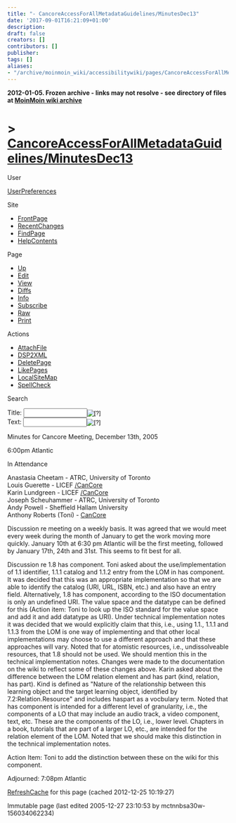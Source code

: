 ```yaml
---
title: "- CancoreAccessForAllMetadataGuidelines/MinutesDec13"
date: '2017-09-01T16:21:09+01:00'
description: 
draft: false
creators: []
contributors: []
publisher: 
tags: []
aliases:
- "/archive/moinmoin_wiki/accessibilitywiki/pages/CancoreAccessForAllMetadataGuidelines_2fMinutesDec13.html"
---
```


**2012-01-05. Frozen archive - links may not resolve - see directory of files at [MoinMoin wiki archive](/moinmoin-wiki-archive/)**

# > [CancoreAccessForAllMetadataGuidelines/MinutesDec13](http://dublincore.org/accessibilitywiki/CancoreAccessForAllMetadataGuidelines_2fMinutesDec13?action=fullsearch&value=%2FMinutesDec13&literal=1&case=1&context=40 "Click here to do a full-text search for this title")

User

 [UserPreferences](http://dublincore.org/accessibilitywiki/UserPreferences)
  

Site

- [FrontPage](http://dublincore.org/accessibilitywiki/FrontPage)
- [RecentChanges](http://dublincore.org/accessibilitywiki/RecentChanges)
- [FindPage](http://dublincore.org/accessibilitywiki/FindPage)
- [HelpContents](http://dublincore.org/accessibilitywiki/HelpContents)

Page

- [Up](http://dublincore.org/accessibilitywiki/CancoreAccessForAllMetadataGuidelines "Up")
- [Edit](http://dublincore.org/accessibilitywiki/CancoreAccessForAllMetadataGuidelines_2fMinutesDec13?action=edit "Edit")
- [View](http://dublincore.org/accessibilitywiki/CancoreAccessForAllMetadataGuidelines_2fMinutesDec13 "View")
- [Diffs](http://dublincore.org/accessibilitywiki/CancoreAccessForAllMetadataGuidelines_2fMinutesDec13?action=diff "Diffs")
- [Info](http://dublincore.org/accessibilitywiki/CancoreAccessForAllMetadataGuidelines_2fMinutesDec13?action=info "Info")
- [Subscribe](http://dublincore.org/accessibilitywiki/CancoreAccessForAllMetadataGuidelines_2fMinutesDec13?action=subscribe "Subscribe")
- [Raw](http://dublincore.org/accessibilitywiki/CancoreAccessForAllMetadataGuidelines_2fMinutesDec13?action=raw "Raw")
- [Print](http://dublincore.org/accessibilitywiki/CancoreAccessForAllMetadataGuidelines_2fMinutesDec13?action=print "Print")

Actions

- [AttachFile](http://dublincore.org/accessibilitywiki/CancoreAccessForAllMetadataGuidelines_2fMinutesDec13?action=AttachFile)
- [DSP2XML](http://dublincore.org/accessibilitywiki/CancoreAccessForAllMetadataGuidelines_2fMinutesDec13?action=DSP2XML)
- [DeletePage](http://dublincore.org/accessibilitywiki/CancoreAccessForAllMetadataGuidelines_2fMinutesDec13?action=DeletePage)
- [LikePages](http://dublincore.org/accessibilitywiki/CancoreAccessForAllMetadataGuidelines_2fMinutesDec13?action=LikePages)
- [LocalSiteMap](http://dublincore.org/accessibilitywiki/CancoreAccessForAllMetadataGuidelines_2fMinutesDec13?action=LocalSiteMap)
- [SpellCheck](http://dublincore.org/accessibilitywiki/CancoreAccessForAllMetadataGuidelines_2fMinutesDec13?action=SpellCheck)

Search

<form method="POST" action="/accessibilitywiki/CancoreAccessForAllMetadataGuidelines_2fMinutesDec13">
<p>
<input name="action" value="inlinesearch" type="hidden">
<input name="context" value="40" type="hidden">
Title: <input name="text_title" size="15" maxlength="50" type="text"><input src="CancoreAccessForAllMetadataGuidelines_2fMinutesDec13_files/moin-search.png" name="button_title" alt="[?]" type="image"><br>Text: <input name="text_full" size="15" maxlength="50" type="text"><input src="CancoreAccessForAllMetadataGuidelines_2fMinutesDec13_files/moin-search.png" name="button_full" alt="[?]" type="image">
</p>
</form>

Minutes for Cancore Meeting, December 13th, 2005 

6:00pm Atlantic

In Attendance

Anastasia Cheetam - ATRC, University of Toronto   
 Louis Guerette - LICEF [/CanCore](http://dublincore.org/accessibilitywiki/CancoreAccessForAllMetadataGuidelines_2fMinutesDec13_2fCanCore)  
 Karin Lundgreen - LICEF [/CanCore](http://dublincore.org/accessibilitywiki/CancoreAccessForAllMetadataGuidelines_2fMinutesDec13_2fCanCore)  
 Joseph Scheuhammer - ATRC, University of Toronto  
 Andy Powell - Sheffield Hallam University  
 Anthony Roberts (Toni) - [CanCore](http://dublincore.org/accessibilitywiki/CanCore)

Discussion re meeting on a weekly basis. It was agreed that we would meet every week during the month of January to get the work moving more quickly. January 10th at 6:30 pm Atlantic will be the first meeting, followed by January 17th, 24th and 31st. This seems to fit best for all.

Discussion re 1.8 has component. Toni asked about the use/implementation of 1.1 identifier, 1.1.1 catalog and 1.1.2 entry from the LOM in has component. It was decided that this was an appropriate implementation so that we are able to identify the catalog (URI, URL, ISBN, etc.) and also have an entry field. Alternatively, 1.8 has component, according to the ISO documentation is only an undefined URI. The value space and the datatype can be defined for this (Action item: Toni to look up the ISO standard for the value space and add it and add datatype as URI). Under technical implementation notes it was decided that we would explicitly claim that this, i.e., using 1.1., 1.1.1 and 1.1.3 from the LOM is one way of implementing and that other local implementations may choose to use a different approach and that these approaches will vary. Noted that for atomistic resources, i.e., undissolveable resources, that 1.8 should not be used. We should mention this in the technical implementation notes. Changes were made to the documentation on the wiki to reflect some of these changes above. Karin asked about the difference between the LOM relation element and has part (kind, relation, has part). Kind is defined as "Nature of the relationship between this learning object and the target learning object, identified by 7.2:Relation.Resource" and includes haspart as a vocbulary term. Noted that has component is intended for a different level of granularity, i.e., the components of a LO that may include an audio track, a video component, text, etc. These are the components of the LO, i.e., lower level. Chapters in a book, tutorials that are part of a larger LO, etc., are intended for the relation element of the LOM. Noted that we should make this distinction in the technical implementation notes.

Action Item: Toni to add the distinction between these on the wiki for this component.

Adjourned: 7:08pm Atlantic

 [RefreshCache](http://dublincore.org/accessibilitywiki/CancoreAccessForAllMetadataGuidelines_2fMinutesDec13?action=refresh&arena=Page.py&key=CancoreAccessForAllMetadataGuidelines_2fMinutesDec13.text_html) for this page (cached 2012-12-25 10:19:27)  

Immutable page (last edited 2005-12-27 23:10:53 by mctnnbsa30w-156034062234)

